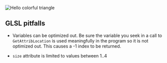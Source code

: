 ![Hello colorful triangle](https://user-images.githubusercontent.com/26156425/210190698-e4f439a0-115f-4796-9616-2bf4d2a7ff81.png)

## GLSL pitfalls

* Variables can be optimized out. Be sure the 
variable you seek in a call to `GetAttribLocation` is used
meaningfully in the program so it is not optimized out. This causes a -1 index to be returned.

* `size` attribute is limited to values between 1..4